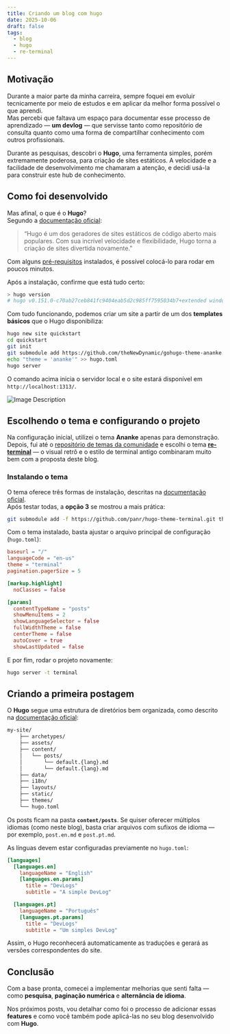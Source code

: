 ```yaml
---
title: Criando um blog com hugo
date: 2025-10-06
draft: false
tags:
  - blog
  - hugo
  - re-terminal
---
```

## Motivação

Durante a maior parte da minha carreira, sempre foquei em evoluir tecnicamente por meio de estudos e em aplicar da melhor forma possível o que aprendi.  
Mas percebi que faltava um espaço para documentar esse processo de aprendizado — **um devlog** — que servisse tanto como repositório de consulta quanto como uma forma de compartilhar conhecimento com outros profissionais.

Durante as pesquisas, descobri o **Hugo**, uma ferramenta simples, porém extremamente poderosa, para criação de sites estáticos. A velocidade e a facilidade de desenvolvimento me chamaram a atenção, e decidi usá-la para construir este hub de conhecimento.
## Como foi desenvolvido

Mas afinal, o que é o **Hugo**?  
Segundo a [documentação oficial](https://themes.gohugo.io/):

> “Hugo é um dos geradores de sites estáticos de código aberto mais populares. Com sua incrível velocidade e flexibilidade, Hugo torna a criação de sites divertida novamente.”

Com alguns [pré-requisitos](https://gohugo.io/getting-started/quick-start/#prerequisites) instalados, é possível colocá-lo para rodar em poucos minutos.

Após a instalação, confirme que está tudo certo:

```bash
> hugo version
# hugo v0.151.0-c70ab27ceb841fc9404eab5d2c985ff7595034b7+extended windows/amd64 BuildDate=2025-10-02T13:30:36Z VendorInfo=gohugoio
```

Com tudo funcionando, podemos criar um site a partir de um dos **templates básicos** que o Hugo disponibiliza:

```bash
hugo new site quickstart
cd quickstart
git init
git submodule add https://github.com/theNewDynamic/gohugo-theme-ananke.git themes/ananke
echo "theme = 'ananke'" >> hugo.toml
hugo server
```

O comando acima inicia o servidor local e o site estará disponível em `http://localhost:1313/`.

![Image Description](/devlogs/images/Pasted-image-20251006203921.png)

## Escolhendo o tema e configurando o projeto

Na configuração inicial, utilizei o tema **Ananke** apenas para demonstração.  
Depois, fui até o [repositório de temas da comunidade](https://themes.gohugo.io/tags/blog/) e escolhi o tema [**re-terminal**](https://github.com/panr/hugo-theme-terminal) — o visual retrô e o estilo de terminal antigo combinaram muito bem com a proposta deste blog.
### Instalando o tema

O tema oferece três formas de instalação, descritas na [documentação oficial](https://github.com/panr/hugo-theme-terminal?tab=readme-ov-file#how-to-start).  
Após testar todas, a **opção 3** se mostrou a mais prática:

```bash
git submodule add -f https://github.com/panr/hugo-theme-terminal.git themes/terminal
```

Com o tema instalado, basta ajustar o arquivo principal de configuração (`hugo.toml`):

```toml
baseurl = "/"
languageCode = "en-us"
theme = "terminal"
pagination.pagerSize = 5

[markup.highlight]
  noClasses = false

[params]
  contentTypeName = "posts"
  showMenuItems = 2
  showLanguageSelector = false
  fullWidthTheme = false
  centerTheme = false
  autoCover = true
  showLastUpdated = false
```

E por fim, rodar o projeto novamente:

```bash
hugo server -t terminal
```
## Criando a primeira postagem

O **Hugo** segue uma estrutura de diretórios bem organizada, como descrito na [documentação oficial](https://gohugo.io/getting-started/directory-structure/):

```txt
my-site/
	├── archetypes/
	├── assets/
	├── content/
	│   └── posts/
	│       └── default.{lang}.md
	│       └── default.{lang}.md
	├── data/
	├── i18n/
	├── layouts/
	├── static/
	├── themes/
	└── hugo.toml
```

Os posts ficam na pasta **`content/posts`**. Se quiser oferecer múltiplos idiomas (como neste blog), basta criar arquivos com sufixos de idioma — por exemplo, `post.en.md` e `post.pt.md`.  

As línguas devem estar configuradas previamente no `hugo.toml`:

```toml
[languages]
  [languages.en]
    languageName = "English"
    [languages.en.params]
      title = "DevLogs"
      subtitle = "A simple DevLog"

  [languages.pt]
    languageName = "Português"
    [languages.pt.params]
      title = "DevLogs"
      subtitle = "Um simples DevLog"
```

Assim, o Hugo reconhecerá automaticamente as traduções e gerará as versões correspondentes do site.
## Conclusão

Com a base pronta, comecei a implementar melhorias que senti falta — como **pesquisa**, **paginação numérica** e **alternância de idioma**.  

Nos próximos posts, vou detalhar como foi o processo de adicionar essas **features** e como você também pode aplicá-las no seu blog desenvolvido com **Hugo**.